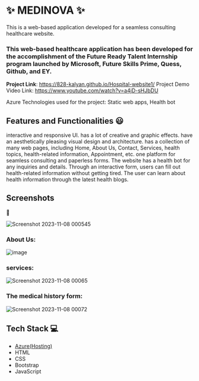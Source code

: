 # ✨ MEDINOVA  ✨

This is a web-based application developed for a seamless consulting healthcare website.

### This web-based healthcare application has been developed for the accomplishment of the Future Ready Talent Internship program launched by Microsoft, Future Skills Prime, Quess, Github, and EY.


**Project Link**: https://828-kalyan.github.io/Hospital-website1/
Project Demo Video Link: https://www.youtube.com/watch?v=a4jD-sHJbDU

Azure Technologies used for the project:
Static web apps,
Health bot


## Features and Functionalities 😃

interactive and responsive UI.
has a lot of creative and graphic effects.
have an aesthetically pleasing visual design and architecture.
has a collection of many web pages, including Home, About Us, Contact, Services, health topics, health-related information, Appointment, etc.
one platform for seamless consulting and paperless forms.
The website has a health bot for any inquiries and details.
Through an interactive form, users can fill out health-related information without getting tired.
The user can learn about health information through the latest health blogs.

## Screenshots

 📸


![Screenshot 2023-11-08 000545](https://github.com/828-kalyan/Hospital-website1/assets/75324176/e9b6c6f5-55e1-4398-bfe4-e2b6a484b47c)

   

### About Us:



![image](https://github.com/828-kalyan/Hospital-website1/assets/75324176/d1478d72-6ac7-46ce-aa30-ac4be974b66a)



### services:


![Screenshot 2023-11-08 00065](https://github.com/828-kalyan/Hospital-website1/assets/75324176/039a576e-b356-42c8-9fca-857aaed1f3ad)



### The medical history form:


![Screenshot 2023-11-08 00072](https://github.com/828-kalyan/Hospital-website1/assets/75324176/f7e23e8f-b5ff-4d15-ab16-93102b00dfa7)


## Tech Stack 💻

- [Azure(Hosting)](https://green-stone-0ae2a9210.4.azurestaticapps.net/)
- HTML
- CSS
- Bootstrap
- JavaScript
